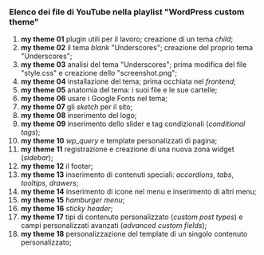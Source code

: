 ### Elenco dei file di YouTube nella playlist "WordPress custom theme"

1. **my theme 01**
   plugin utili per il lavoro; creazione di un tema _child_;
2. **my theme 02**
   il tema _blank_ "Underscores"; creazione del proprio tema "Underscores";
3. **my theme 03** 
   analisi del tema "Underscores"; prima modifica del file "style.css" e creazione dello "screenshot.png";
4. **my theme 04** 
   installazione del tema; prima occhiata nel _frontend_;
5. **my theme 05** 
   anatomia del tema: i suoi file e le sue cartelle;
6. **my theme 06** 
   usare i Google Fonts nel tema;
7. **my theme 07** 
   gli _sketch_ per il sito;
8. **my theme 08** 
   inserimento del logo;
9. **my theme 09** 
   inserimento dello slider e tag condizionali (_conditional tags_);
10. **my theme 10** 
    _wp_query_ e template personalizzati di pagina;
11. **my theme 11** 
    registrazione e creazione di una nuova zona widget (_sidebar_);
12. **my theme 12** 
    il footer;
13. **my theme 13** 
    inserimento di contenuti speciali: _accordions_, _tabs_, _tooltips_, _drawers_;
14. **my theme 14** 
    inserimento di icone nel menu e inserimento di altri menu;
15. **my theme 15** 
    _hamburger menu_;
16. **my theme 16** 
    _sticky header_;
17. **my theme 17** 
    tipi di contenuto personalizzato (_custom post types_) e campi personalizzati avanzati (_advanced custom fields_);
18. **my theme 18** 
    personalizzazione del template di un singolo contenuto personalizzato;

